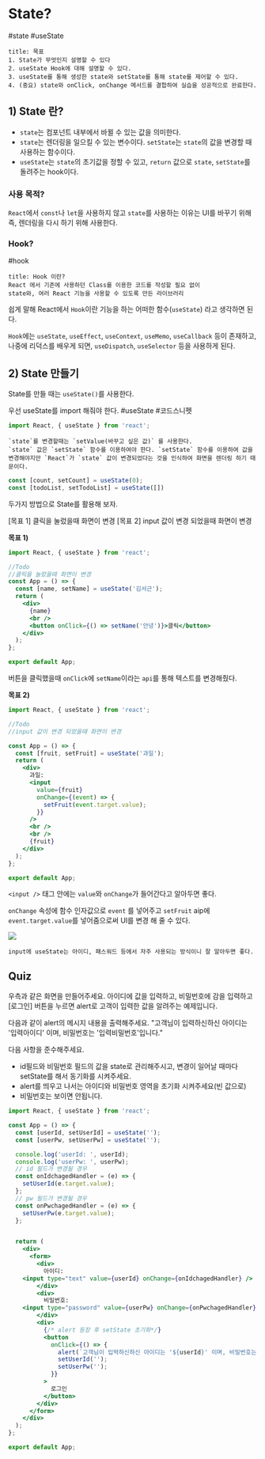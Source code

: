 # State?
#state #useState

```ad-summary
title: 목표
1. State가 무엇인지 설명할 수 있다
2. useState Hook에 대해 설명할 수 있다. 
3. useState를 통해 생성한 state와 setState를 통해 state를 제어할 수 있다.
4. (중요) state와 onClick, onChange 메서드를 결합하여 실습을 성공적으로 완료한다.
```

## 1) State 란?
-   `state`는 컴포넌트 내부에서 바뀔 수 있는 값을 의미한다.
-   `state`는 렌더링을 일으킬 수 있는 변수이다. `setState`는 `state`의 값을 변경할 때 사용하는 함수이다.
-   `useState`는 `state`의 초기값을 정할 수 있고, `return` 값으로 `state`, `setState`를 돌려주는 hook이다.

### 사용 목적?
`React`에서 `const`나 `let`을 사용하지 않고 `state`를 사용하는 이유는 UI를 바꾸기 위해 즉, 렌더링을 다시 하기 위해 사용한다.

### Hook?
#hook

```ad-tip 
title: Hook 이란?
React 에서 기존에 사용하던 Class를 이용한 코드를 작성할 필요 없이  
state와, 여러 React 기능을 사용할 수 있도록 만든 라이브러리
```

쉽게 말해 React에서 `Hook`이란 기능을 하는 어떠한 함수(`useState`) 라고 생각하면 된다.

`Hook`에는 `useState`, `useEffect`, `useContext`, `useMemo`, `useCallback` 등이 존재하고,
나중에 리덕스를 배우게 되면, `useDispatch`, `useSelector` 등을 사용하게 된다.

## 2) State 만들기
State를 만들 때는 `useState()`를 사용한다.

우선 useState를 import 해줘야 한다. 
#useState #코드스니펫 

```jsx
import React, { useState } from 'react';
```

```ad-note
`state`를 변경할때는 `setValue(바꾸고 싶은 값)` 를 사용한다.
`state` 값은 `setState` 함수를 이용하여야 한다. `setState` 함수를 이용하여 값을 변경해야지만 `React`가 `state` 값이 변경되었다는 것을 인식하여 화면을 렌더링 하기 때문이다.
```

```jsx
const [count, setCount] = useState(0);
const [todoList, setTodoList] = useState([])
```

두가지 방법으로 State를 활용해 보자.

[목표 1] 클릭을 눌렀을때 화면이 변경
[목표 2] input 값이 변경 되었을때 화면이 변경

**목표 1)**
```jsx
import React, { useState } from 'react';

//Todo
//클릭을 눌렀을때 화면이 변경
const App = () => {
  const [name, setName] = useState('김서근');
  return (
    <div>
      {name}
      <br />
      <button onClick={() => setName('안녕')}>클릭</button>
    </div>
  );
};

export default App;
```

버튼을 클릭했을때 `onClick`에 `setName`이라는 `api`를 통해 텍스트를 변경해줬다. 

**목표 2)**
```jsx
import React, { useState } from 'react';

//Todo
//input 값이 변경 되었을때 화면이 변경

const App = () => {
  const [fruit, setFruit] = useState('과일');
  return (
    <div>
      과일:
      <input
        value={fruit}
        onChange={(event) => {
          setFruit(event.target.value);
        }}
      />
      <br />
      <br />
      {fruit}
    </div>
  );
};

export default App;

```

`<input />` 태그 안에는 `value`와 `onChange`가 들어간다고 알아두면 좋다.

`onChange` 속성에 함수 인자값으로 `event` 를 넣어주고 `setFruit` aip에 `event.target.value`를 넣어줌으로써 UI를 변경 해 줄 수 있다.

![](https://i.imgur.com/GS2kg3X.gif)


```ad-tip
input에 useState는 아이디, 패스워드 등에서 자주 사용되는 방식이니 잘 알아두면 좋다.
```

## Quiz

우측과 같은 화면을 만들어주세요.
아이디에 값을 입력하고, 비밀번호에 감을 입력하고 [로그인] 버튼을 누르면
alert로 고객이 입력한 값을 알려주는 예제입니다.

다음과 같이 alert의 메시지 내용을 출력해주세요.
"고객님이 입력하신하신 아이디는 '입력아이디' 이며, 비밀번호는 '입력비밀번호'입니다."

다음 사항을 준수해주세요.
* id필드와 비밀번호 필드의 값을 state로 관리해주시고, 변경이 일어날 때마다 setState를
	해서 동기화를 시켜주세요.
* alert를 띄우고 나서는 아이디와 비밀번호 영역을 초기화 시켜주세요(빈 값으로)
* 비밀번호는 보이면 안됩니다.

```jsx
import React, { useState } from 'react';

const App = () => {
  const [userId, setUserId] = useState('');
  const [userPw, setUserPw] = useState('');

  console.log('userId: ', userId);
  console.log('userPw: ', userPw);
  // id 필드가 변경될 경우
  const onIdchagedHandler = (e) => {
    setUserId(e.target.value);
  };
  // pw 필드가 변경될 경우
  const onPwchagedHandler = (e) => {
    setUserPw(e.target.value);
  };


  return (
    <div>
      <form>
        <div>
          아이디: 
    <input type="text" value={userId} onChange={onIdchagedHandler} />
        </div>
        <div>
          비밀번호: 
    <input type="password" value={userPw} onChange={onPwchagedHandler} />
        </div>
        <div>
          {/* alert 등장 후 setState 초기화*/}
          <button
            onClick={() => {
              alert(`고객님이 입력하신하신 아이디는 '${userId}' 이며, 비밀번호는 '${userPw}' 입니다.`);
              setUserId('');
              setUserPw('');
            }}
          >
            로그인
          </button>
        </div>
      </form>
    </div>
  );
};

export default App;

```